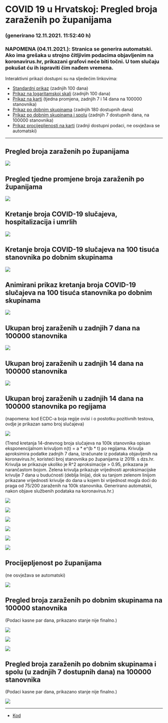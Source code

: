 # COVID 19 u Hrvatskoj: Pregled broja zaraženih po županijama

### (generirano 12.11.2021. 11:52:40 h)

### NAPOMENA (04.11.2021.): Stranica se generira automatski. Ako ima grešaka u strojno čitljivim podacima objavljenim na koronavirus.hr, prikazani grafovi neće biti točni. U tom slučaju pokušat ću ih ispraviti čim nađem vremena.

Interaktivni prikazi dostupni su na sljedećim linkovima:

- [Standardni prikaz](html/index.html) (zadnjih 100 dana)
- [Prikaz na logaritamskoj skali](html/index_log.html) (zadnjih 100 dana)
- [Prikaz na karti](html/index_map.html) (tjedna promjena, zadnjih 7 i 14 dana na 100000 stanovnika)
- [Prikaz po dobnim skupinama](html/index_per_age.html) (zadnjih 180 dostupnih dana)
- [Prikaz po dobnim skupinama i spolu](html/index_pyramid.html) (zadnjih 7 dostupnih dana, na 100000 stanovnika)
- [Prikaz procijepljenosti na karti](html/index_vaccination.html) (zadnji dostupni podaci, ne osvježava se automatski)

-----

## Pregled broja zaraženih po županijama

![](img/2021_11_11_line_plots.png)

## Pregled tjedne promjene broja zaraženih po županijama

![](img/2021_11_11_map.png)

## Kretanje broja COVID-19 slučajeva, hospitalizacija i umrlih

![](img/2021_11_11_cases_hospitalisations_deaths.png)

## Kretanje broja COVID-19 slučajeva na 100 tisuća stanovnika po dobnim skupinama

![](img/2021_11_11_cases_per_age_group_lines.png)

## Animirani prikaz kretanja broja COVID-19 slučajeva na 100 tisuća stanovnika po dobnim skupinama

![](img/2021_11_11anim_aug_1200.gif)

## Ukupan broj zaraženih u zadnjih 7 dana na 100000 stanovnika

![](img/2021_11_11_map_7_day_per_100k.png)

## Ukupan broj zaraženih u zadnjih 14 dana na 100000 stanovnika

![](img/2021_11_11_map_14_day_per_100k.png)

## Ukupan broj zaraženih u zadnjih 14 dana na 100000 stanovnika po regijama

(napomena: kod ECDC-a boja regije ovisi i o postotku pozitivnih testova, ovdje je prikazan samo broj slučajeva)

![](img/2021_11_11_map_14_day_per_100k_region.png)

(Trend kretanja 14-dnevnog broja slučajeva na 100k stanovnika opisan eksponencijalnom krivuljom n(t) = a * e^(b * t) po regijama. Krivulja aproksimira podatke zadnjih 7 dana, izračunate iz podataka objavljenih na koronavirus.hr, koristeći broj stanovnika po županijama iz 2019. s dzs.hr. Krivulja se prikazuje ukoliko je R^2 aproksimacije > 0.95, prikazana je narančastom bojom. Zelena krivulja prikazuje vrijednosti aproksimacijske krivulje 7 dana u budućnosti (deblja linija), dok su tanjom zelenom linijom prikazane vrijednosti krivulje do dana u kojem bi vrijednost mogla doći do praga od 75/200 zaraženih na 100k stanovnika. Generirano automatski, nakon objave službenih podataka na koronavirus.hr.)

![](img/2021_11_11_current_Jadranska_Hrvatska.png)

![](img/2021_11_11_current_Panonska_Hrvatska.png)

![](img/2021_11_11_current_Grad_Zagreb.png)

![](img/2021_11_11_current_Sjeverna_Hrvatska.png)

![](img/2021_11_11_current_Republika_Hrvatska.png)

![](img/2021_11_11_cases_hospitalisations_deaths_Republika_Hrvatska.png)

## Procijepljenost po županijama

(ne osvježava se automatski)

![](img/2021_11_11_vaccination.png)

## Pregled broja zaraženih po dobnim skupinama na 100000 stanovnika

(Podaci kasne par dana, prikazano stanje nije finalno.)

![](img/2021_11_11_per_age_group.png)

![](img/2021_11_11_per_age_group_all_0.png)

![](img/2021_11_11_per_age_group_all_1.png)

## Pregled broja zaraženih po dobnim skupinama i spolu (u zadnjih 7 dostupnih dana) na 100000 stanovnika

(Podaci kasne par dana, prikazano stanje nije finalno.)

![](img/2021_11_11_pyramid.png)

-----

- [Kod](https://github.com/ppalasek/covid_plots_croatia)


